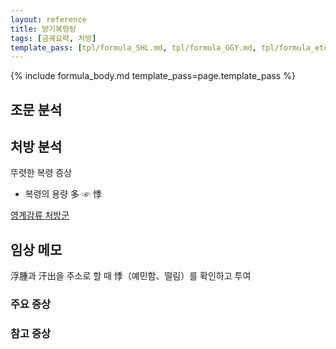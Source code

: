 ```yaml
---
layout: reference
title: 방기복령탕
tags: [금궤요략, 처방]
template_pass: [tpl/formula_SHL.md, tpl/formula_GGY.md, tpl/formula_etc.md]
---
```


{% include formula_body.md template_pass=page.template_pass %}

## 조문 분석


## 처방 분석

뚜렷한 복령 증상
* 복령의 용량 多 ☞ 悸

<i class="fa fa-external-link-alt"></i> [영계감류 처방군]( {{site.baseurl}}/lecture/2018/03/처방군_영계감류 )

## 임상 메모

浮腫과 汗出을 주소로 할 때 悸（예민함、떨림）를 확인하고 투여

### 주요 증상


### 참고 증상
